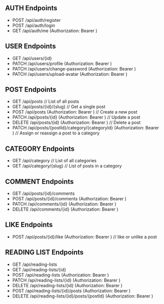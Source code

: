 ## AUTH Endpoints

- POST /api/auth/register
- POST /api/auth/login
- GET /api/auth/me (Authorization: Bearer <token>)

## USER Endpoints

- GET /api/users/{id}
- PATCH /api/users/profile (Authorization: Bearer <token>)
- PATCH /api/users/change-password (Authorization: Bearer <token>)
- PATCH /api/users/upload-avatar (Authorization: Bearer <token>)

## POST Endpoints

- GET /api/posts // List of all posts
- GET /api/posts/{id}/{slug} // Get a single post
- POST /api/posts (Authorization: Bearer <token>) // Create a new post
- PATCH /api/posts/{id} (Authorization: Bearer <token>) // Update a post
- DELETE /api/posts/{id} (Authorization: Bearer <token>) // Delete a post
- PATCH /api/posts/{postId}/category/{categoryId} (Authorization: Bearer <token>) // Assign or reassign a post to a category

## CATEGORY Endpoints

- GET /api/category // List of all categories
- GET /api/category/{slug} // List of posts in a category

## COMMENT Endpoints

- GET /api/posts/{id}/comments
- POST /api/posts/{id}/comments (Authorization: Bearer <token>)
- PATCH /api/comments/{id} (Authorization: Bearer <token>)
- DELETE /api/comments/{id} (Authorization: Bearer <token>)

## LIKE Endpoints

- POST /api/posts/{id}/like (Authorization: Bearer <token>) // like or unlike a post

## READING LIST Endpoints

- GET /api/reading-lists
- GET /api/reading-lists/{id}
- POST /api/reading-lists (Authorization: Bearer <token>)
- PATCH /api/reading-lists/{id} (Authorization: Bearer <token>)
- DELETE /api/reading-lists/{id} (Authorization: Bearer <token>)
- POST /api/reading-lists/{id}/posts (Authorization: Bearer <token>)
- DELETE /api/reading-lists/{id}/posts/{postId} (Authorization: Bearer <token>)

